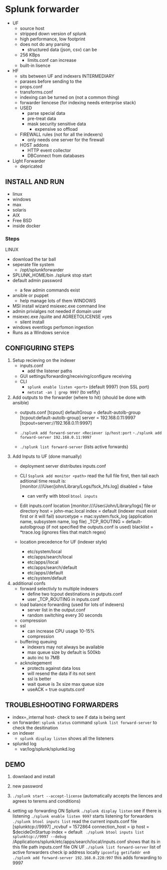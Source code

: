 # Splunk forwarder
- UF
    - source host
    - stripped down version of splunk
    - high performance, low footprint
    - does not do any parsing
        - structured data (json, csv) can be
    - 256 KBps 
        - limits.conf can increase
    - built-in lisence 
- HF
    - sits between UF and indexers INTERMEDIARY
    - parases before sending to the 
    - props.conf
    - transforms.conf
    - indexing can be turned on (not a common thing)
    - forwarder liencese (for indexing needs enterprise stack)
    - USED
        - parse special data
        - pre-treat data
        - mask security sensitive data
            - expensive so offload
    - FIREWALL rules (not for all the indexers)
        - only needs one server for the firewall
    - HOST addons 
        - HTTP event collector
        - DBConnect from databases
- Light Forwarder   
    - depricated

## INSTALL AND RUN
- linux
- windows
- max
- solaris
- AIX
- Free BSD
- inside docker 
### Steps
LINUX
- download the tar ball
- seperate file system 
    - /opt/splunkforwarder
- SPLUNK_HOME/bin ./splunk stop start
- default admin password <changeme>
    - a few admin commands exist
- ansible or puppet
    - help manage lots of them
WINDOWS
- MSI install wizard msiexec.exe command line
- admin privialges not needed if domain user
- msiexec.exe /quiite and AGREETOLICENSE =yes
    - silent install
- windows eventlogs perfomon ingestion
- Runs as a Windows service

## CONFIGURING STEPS
1. Setup recieving on the indexer
    - inputs.conf
        - add the listener paths
    - GUI settings/forwarding/receiving/configure receiving
    - CLI 
        - `splunk enable listen <port>` (default 9997) (non SSL port)
        - `netstat -an | grep 9997` (to vefify)
2. Add outputs to the forwarder (where to hit) (should be done with ansible)
    - outputs.conf
        [tcpout]
        defaultGroup = default-autolb-group
        [tcpout:default-autolb-group]
        server = 192.168.0.11:9997 
        [tcpout=server://192.168.0.11:9997]

    - `./splunk add forward-server <Reciever ip/host:port`
        -`./splunk add forward-server 192.168.0.11:9997`
    - `./splunk list forward-server` (lists active forwards)
3. Add Inputs to UF (done manually)
    - deployment server distributes inputs.conf
    - CLI
        `Ssplunk add monitor <path>` read the full file first, then tail each aditional time
        result is:
        [monitor:///User/john/Library/Logs/fsck_hfs.log]
        disabled = false
        - can verify with btool
            `btool inputs `
    - Edit inputs.conf location 
        [monitor:///User/John/Library/logs] file or directory
        host = john-mac.local
        index = default (indexer must exist first or it will fail)
        sourcetype = mac:system:fsck_log (application name, subsystem name, log file)
        _TCP_ROUTING = default-autolbgroup (if not specified the outputs.conf is used)
        blacklist = *trace.log (ignores files that match regex)

    - location precedence for UF (indexer style)
        - etc/system/local
        - etc/apps/search/local
        - etc/apps/<appname>/local
        - etc/apps/search/default
        - etc/apps/<appname>/default
        - etc/system/default
4. additional confs
    - forward selectivly to multiple indexers
        - define two tcpout destinations in putputs.conf
        - user _TCP_ROUTING in inputs.conf
    - load balance forwarding (used for lots of indexers)
        - server list in the output.conf
        - random switching every 30 seconds
    - compression
    - ssl 
        - can increase CPU usage 10-15%
        - compression
    - buffering queuing
        - indexers may not always be available
        - max queue size by default is 500kb
        - auto inc to 7MB
    - acknolegement 
        - protects against data loss
        - will resend the data if its not sent
        - ssl is better
        - wait queue is 3x size max queue size
        - useACK = true ouptuts.conf
    
## TROUBLESHOOTING FORWARDERS
- index=_internal host-<host> check to see if data is being sent
- on forwarder:
    `splunk status` command
    `splunk list forward-server` to check the desitination
- on indexer
    - `splunk display listen` shows all the listeners
- splunkd log
    - var/log/splunk/splunkd.log

## DEMO
1. downlaod and install
2. new password
3. `./splunk start --accept-license` (automatically accepts the liences and agrees to terems and conditions)

4. setting up forwarding
ON Splunk
`./splunk display listen` see if there is listening
`./splunk enable listen 9997` starts listening for forwarders
`./splunk btool inputs list` read the current inputs.conf file 
    [splunktcp://9997]
    _rcvbuf = 1572864
    connection_host = ip
    host = $decideOnStartup
    index = default
` ./splunk btool inputs list splunktcp://9997 --debug`
    /Applications/splunk/etc/apps/search/local/inputs.conf 
    shows that its in this file path inputs.conf file
ON UF
`./splunk list forward-server` list of active forwarders 
check ip address locally `ipconfig getifaddr en0`
`./splunk add forward-server 192.168.0.228:997` this adds forwarding to 9997